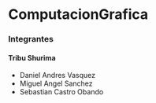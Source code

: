 # ComputacionGrafica

### Integrantes

#### Tribu Shurima

* Daniel Andres Vasquez
* Miguel Angel Sanchez
* Sebastian Castro Obando
